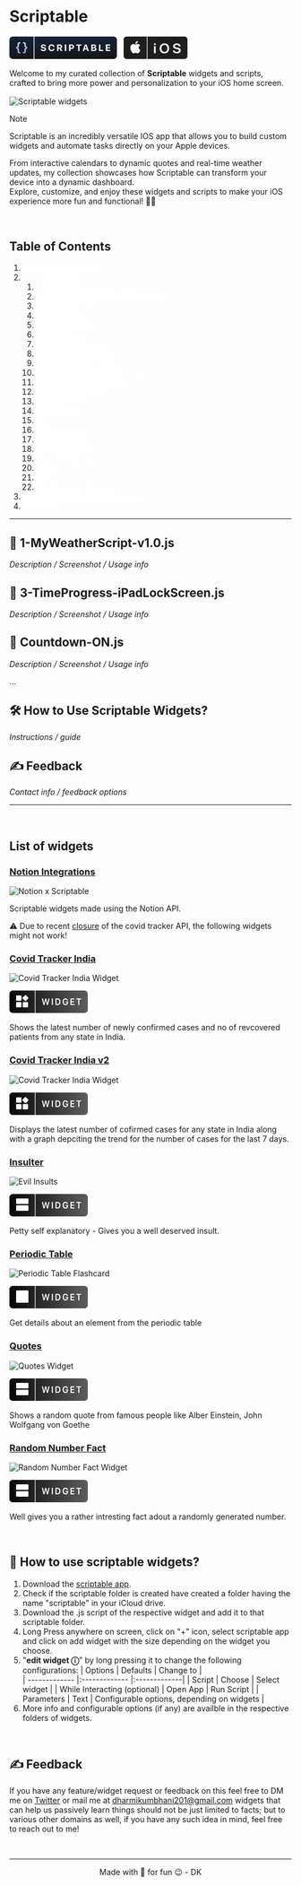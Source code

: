# Scriptable
![Scriptable App](./src/badges/scriptableBadge.svg) &nbsp; ![iOS](./src/badges/iOS-badge.svg)

Welcome to my curated collection of **Scriptable** widgets and scripts, crafted to bring more power and personalization to your iOS home screen.

<img alt="Scriptable widgets" align="center" src="images/Main Mockup.png" />


> [!NOTE]  
> Scriptable is an incredibly versatile IOS app that allows you to build custom widgets and automate tasks directly on your Apple devices.

 From interactive calendars to dynamic quotes and real-time weather updates, my collection showcases how Scriptable can transform your device into a dynamic dashboard.\
Explore, customize, and enjoy these widgets and scripts to make your iOS experience more fun and functional! 🚀✨

<br/>

## Table of Contents
<ol>
  <li><a style="color: white;" href="#scriptable">Scriptable Overview</a></li>
  <li><a style="color: white;"href="#list-of-widgets">List of Widgets</a>
    <ol>
      <li><a style="color: white;"href="#1-myweatherscript-v10js">1-MyWeatherScript-v1.0.js</a></li>
      <li><a style="color: white;"href="#3-timeprogress-ipadlockscreenjs">3-TimeProgress-iPadLockScreen.js</a></li>
      <li><a style="color: white;"href="#countdown-onjs">Countdown-ON.js</a></li>
      <li><a style="color: white;"href="#countdownsjs">Countdowns.js</a></li>
      <li><a style="color: white;"href="#homewidgetjs">HomeWidget.js</a></li>
      <li><a style="color: white;"href="#howoldmijs">HowOldmi.js</a></li>
      <li><a style="color: white;"href="#myhabitkitwidgetjs">MyHabitKitWidget.js</a></li>
      <li><a style="color: white;"href="#myquotewidget-ofjs">MyQuoteWidget-OF.js</a></li>
      <li><a style="color: white;"href="#myquotewidget-onjs">MyQuoteWidget-ON.js</a></li>
      <li><a style="color: white;"href="#myunischedulewidget-ofjs">MyUniScheduleWidget-OF.js</a></li>
      <li><a style="color: white;"href="#myunischedulewidgetjs">MyUniScheduleWidget.js</a></li>
      <li><a style="color: white;"href="#myweatherwidgetjs">MyWeatherWidget.js</a></li>
      <li><a style="color: white;"href="#ourquotesjs">OurQuotes.js</a></li>
      <li><a style="color: white;"href="#qclocktwojs">QlockTwo.js</a></li>
      <li><a style="color: white;"href="#rjs">R.js</a></li>
      <li><a style="color: white;"href="#scriptdudejs">ScriptDude.js</a></li>
      <li><a style="color: white;"href="#stoicquotejs">StoicQuote.js</a></li>
      <li><a style="color: white;"href="#timeprogressjs">TimeProgress.js</a></li>
      <li><a style="color: white;"href="#trackprogressjs">TrackProgress.js</a></li>
      <li><a style="color: white;"href="#ts1js">ts1.js</a></li>
      <li><a style="color: white;"href="#ts2js">ts2.js</a></li>
      <li><a style="color: white;"href="#wearclraccohindujs">WearClrAccoHindu.js</a></li>
    </ol>
  </li>
  <li><a style="color: white;"href="#how-to-use-scriptable-widgets">How to Use Scriptable Widgets?</a></li>
  <li><a style="color: white;"href="#feedback">Feedback</a></li>
</ol>

---

<!-- Example section anchors for each script -->
## 📜 1-MyWeatherScript-v1.0.js <a name="1-myweatherscript-v10js"></a>
_Description / Screenshot / Usage info_

## 📜 3-TimeProgress-iPadLockScreen.js <a name="3-timeprogress-ipadlockscreenjs"></a>
_Description / Screenshot / Usage info_

## 📜 Countdown-ON.js <a name="countdown-onjs"></a>
_Description / Screenshot / Usage info_

...

## 🛠️ How to Use Scriptable Widgets? <a name="how-to-use-scriptable-widgets"></a>
_Instructions / guide_

## ✍️ Feedback <a name="feedback"></a>
_Contact info / feedback options_

---

<!-- - [Scriptable scripts](#scriptable-scripts)
  - [Table of Contents](#table-of-contents)
  - [❏ List of widgets](#-list-of-widgets)
    - [Notion Integrations](#notion-integrations)
    - [Covid Tracker India](#covid-tracker-india)
    - [Covid Tracker India v2](#covid-tracker-india-v2)
    - [Insulter](#insulter)
    - [Periodic Table](#periodic-table)
    - [Quotes](#quotes)
    - [Random Number Fact](#random-number-fact)
  - [📖 How to use scriptable widgets?](#-how-to-use-scriptable-widgets)
  - [✍️ Feedback](#️-feedback)
 -->
<br/>

## List of widgets
### [Notion Integrations](https://github.com/dharmikumbhani/scriptable/tree/main/Notion%20Integrations)
![Notion x Scriptable](images/notionIntegrations/NotionxScriptable.png) 


<!-- ![iOS widget](./src/badges/large-widget-badge.svg) -->
Scriptable widgets made using the Notion API.

⚠️ Due to recent [closure](https://blog.covid19india.org/2021/08/07/end/) of the covid tracker API, the following widgets might not work!
### [Covid Tracker India](https://github.com/dharmikumbhani/scriptable/tree/main/Covid%20Tracker%20-%20India)
![Covid Tracker India Widget](./src/covidTrackerIndia/Covid-tracker-display-image.png) 


![iOS widget](./src/badges/small-widget-badge.svg)

Shows the latest number of newly confirmed cases and no of revcovered patients from any state in India.

### [Covid Tracker India v2](https://github.com/dharmikumbhani/scriptable/tree/main/Covid%20Tracker%20v2%20-%20India)
![Covid Tracker India Widget](./src/covidTrackerIndiaV2/CovidTrackerIndia-V2-display.png)

![iOS widget](./src/badges/small-widget-badge.svg)

Displays the latest number of cofirmed cases for any state in India along with a graph depciting the trend for the number of cases for the last 7 days.

### [Insulter](https://github.com/dharmikumbhani/scriptable/tree/main/Insulter)
![Evil Insults](./src/insulter/InsulterDisplay.png)

![iOS widget](./src/badges/medium-widget-badge.svg)

Petty self explanatory - Gives you a well deserved insult.

### [Periodic Table](https://github.com/dharmikumbhani/scriptable/tree/main/Periodic%20Table)
![Periodic Table Flashcard](./src/periodicTable/PeriodicTableDisplay.png)

![iOS widget](./src/badges/large-widget-badge.svg)

Get details about an element from the periodic table

### [Quotes](https://github.com/dharmikumbhani/scriptable/tree/main/Quotes)
![Quotes Widget](./src/quotes/QuotesDisplay.png) 

![iOS widget](./src/badges/medium-widget-badge.svg)

Shows a random quote from famous people like Alber Einstein, John Wolfgang von Goethe 

### [Random Number Fact](https://github.com/dharmikumbhani/scriptable/tree/main/Random%20Number%20Fact)
![Random Number Fact Widget](./src/RandomNumberFact/RandomNumberFactDisplay.png) 

![iOS widget](./src/badges/medium-widget-badge.svg)

Well gives you a rather intresting fact adout a randomly generated number.

<br/>

## 📖 How to use scriptable widgets?
1. Download the [scriptable app](https://apps.apple.com/in/app/scriptable/id1405459188).
2. Check if the scriptable folder is created  have created a folder having the name "scriptable" in your iCloud drive.
3. Download the .js script of the respective widget and add it to that scriptable folder.
4. Long Press anywhere on screen, click on "+" icon, select scriptable app and click on add widget with the size depending on the widget you choose.
5. "**edit widget ⓘ**" by long pressing it to change the following configurations:
    | Options        | Defaults |  Change to |      
    | ------------- |:------------- |:-------------|
    | Script     | Choose | Select widget |
    | While Interacting (optional)  | Open App | Run Script |
    | Parameters | Text | Configurable options, depending on widgets  |
6. More info and configurable options (if any) are availble in the respective folders of widgets.

<br/>

## ✍️ Feedback
If you have any feature/widget request or feedback on this feel free to DM me on [Twitter](https://twitter.com/DharmiKumbhani) or mail me at <dharmikumbhani201@gmail.com>
widgets that can help us passively learn things should not be just limited to facts; but to various other domains as well, if you have any such idea in mind, feel free to reach out to me! 

<br/>

---

<div align="center">
  Made with 💙 for fun 😉 - DK
</div>